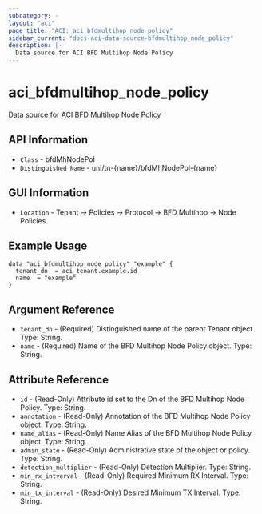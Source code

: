 ```yaml
---
subcategory: -
layout: "aci"
page_title: "ACI: aci_bfdmultihop_node_policy"
sidebar_current: "docs-aci-data-source-bfdmultihop_node_policy"
description: |-
  Data source for ACI BFD Multihop Node Policy
---
```


# aci_bfdmultihop_node_policy #

Data source for ACI BFD Multihop Node Policy

## API Information ##

* `Class` - bfdMhNodePol
* `Distinguished Name` - uni/tn-{name}/bfdMhNodePol-{name}

## GUI Information ##

* `Location` - Tenant -> Policies -> Protocol -> BFD Multihop -> Node Policies

## Example Usage ##

```hcl
data "aci_bfdmultihop_node_policy" "example" {
  tenant_dn  = aci_tenant.example.id
  name  = "example"
}
```

## Argument Reference ##

* `tenant_dn` - (Required) Distinguished name of the parent Tenant object. Type: String.
* `name` - (Required) Name of the BFD Multihop Node Policy object. Type: String.

## Attribute Reference ##
* `id` - (Read-Only) Attribute id set to the Dn of the BFD Multihop Node Policy. Type: String.
* `annotation` - (Read-Only) Annotation of the BFD Multihop Node Policy object. Type: String.
* `name_alias` - (Read-Only) Name Alias of the BFD Multihop Node Policy object. Type: String.
* `admin_state` - (Read-Only) Administrative state of the object or policy. Type: String.
* `detection_multiplier` - (Read-Only) Detection Multiplier. Type: String.
* `min_rx_intverval` - (Read-Only) Required Minimum RX Interval. Type: String.
* `min_tx_interval` - (Read-Only) Desired Minimum TX Interval. Type: String.
